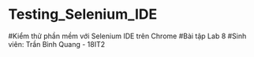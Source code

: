 # Testing_Selenium_IDE
#Kiểm thử phần mềm với Selenium IDE trên Chrome
#Bài tập Lab 8 
#Sinh viên: Trần Bình Quang - 18IT2
